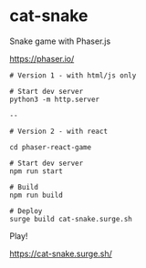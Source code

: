 # cat-snake
Snake game with Phaser.js

https://phaser.io/

```
# Version 1 - with html/js only

# Start dev server
python3 -m http.server

--

# Version 2 - with react

cd phaser-react-game

# Start dev server
npm run start

# Build
npm run build

# Deploy
surge build cat-snake.surge.sh
```

Play!

https://cat-snake.surge.sh/

